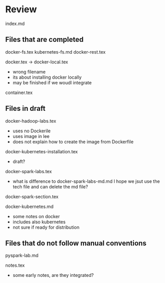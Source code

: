 # Review

index.md

## Files that are completed

docker-fs.tex
kubernetes-fs.md
docker-rest.tex

docker.tex -> docker-local.tex
* wrong filename
* its about installing docker locally
* may be finished if we woudl integrate 

container.tex


## Files in draft


docker-hadoop-labs.tex
* uses no Dockerile
* uses image in lee
* does not explain how to create the image from Dockerfile

docker-kubernetes-installation.tex
* draft?

docker-spark-labs.tex
* what is difference to docker-spark-labs-md.md I hope we jsut use the
  tech file and can delete the md file?

docker-spark-section.tex

docker-kubernetes.md
* some notes on docker
* includes also kubernetes
* not sure if ready for distribution

## Files that do not follow manual conventions

pyspark-lab.md


notes.tex
* some early notes, are they integrated?

